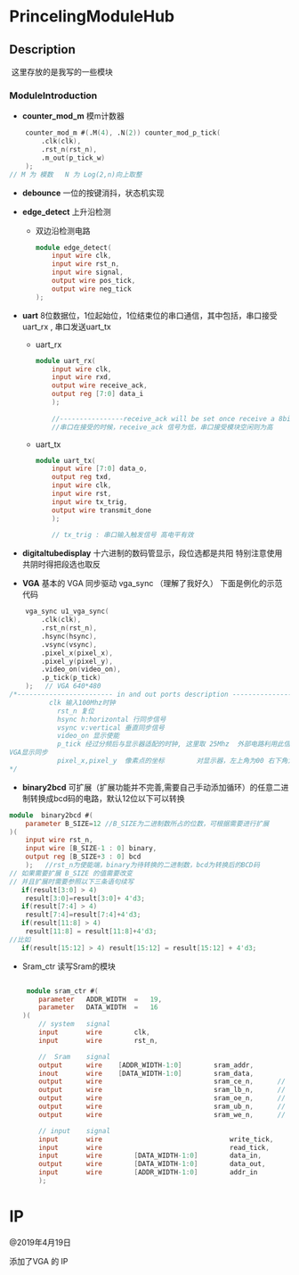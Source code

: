 # PrincelingModuleHub

## Description

​	这里存放的是我写的一些模块

### ModuleIntroduction

- **counter_mod_m** 模m计数器

```verilog
    counter_mod_m #(.M(4), .N(2)) counter_mod_p_tick(
        .clk(clk),
        .rst_n(rst_n),
        .m_out(p_tick_w)
    );
// M 为 模数   N 为 Log(2,n)向上取整
```

- **debounce** 一位的按键消抖，状态机实现

- **edge_detect** 上升沿检测

  - 双边沿检测电路

    ```verilog
    module edge_detect(
        input wire clk,
        input wire rst_n,
        input wire signal,
        output wire pos_tick,
        output wire neg_tick
    );
    ```

    

- **uart**	8位数据位，1位起始位，1位结束位的串口通信，其中包括，串口接受uart_rx , 串口发送uart_tx

  - uart_rx

    ```verilog
    module uart_rx(
        input wire clk,
        input wire rxd,
        output wire receive_ack,
        output reg [7:0] data_i
        );
        
        //----------------receive_ack will be set once receive a 8bit data 
        //串口在接受的时候，receive_ack 信号为低，串口接受模块空闲则为高
    ```

  - uart_tx

    ```verilog
    module uart_tx(
        input wire [7:0] data_o,
        output reg txd,
        input wire clk,
        input wire rst,
        input wire tx_trig,
        output wire transmit_done
        );
        
        // tx_trig : 串口输入触发信号 高电平有效
    ```

- **digitaltubedisplay**	十六进制的数码管显示，段位选都是共阳 特别注意使用共阴时得把段选也取反

- **VGA** 	基本的 VGA 同步驱动 vga_sync  （理解了我好久） 下面是例化的示范代码

```verilog
    vga_sync u1_vga_sync(
        .clk(clk),
        .rst_n(rst_n),
        .hsync(hsync),
        .vsync(vsync),
        .pixel_x(pixel_x),
        .pixel_y(pixel_y),
        .video_on(video_on),
        .p_tick(p_tick)
    );   // VGA 640*480
/*------------------------ in and out ports description ----------------
          clk 输入100Mhz时钟
            rst_n 复位
            hsync h:horizontal 行同步信号
            vsync v:vertical 垂直同步信号
            video_on 显示使能
            p_tick 经过分频后与显示器适配的时钟, 这里取 25Mhz  外部电路利用此信号可以和
VGA显示同步
            pixel_x,pixel_y  像素点的坐标        对显示器，左上角为00 右下角为左边的边界, 如 		[639,479]
*/
```

- **binary2bcd**     可扩展（扩展功能并不完善,需要自己手动添加循环）的任意二进制转换成bcd码的电路，默认12位以下可以转换 

```verilog
module  binary2bcd #(
    parameter B_SIZE=12 //B_SIZE为二进制数所占的位数，可根据需要进行扩展 
)(
    input wire rst_n,
    input wire [B_SIZE-1 : 0] binary,
    output reg [B_SIZE+3 : 0] bcd
    );   //rst_n为使能端，binary为待转换的二进制数，bcd为转换后的BCD码      
// 如果需要扩展 B_SIZE 的值需要改变
// 并且扩展时需要参照以下三条语句续写
   if(result[3:0] > 4)            
    result[3:0]=result[3:0]+ 4'd3;      
   if(result[7:4] > 4)            
    result[7:4]=result[7:4]+4'd3;  
   if(result[11:8] > 4)   	   
	result[11:8] = result[11:8]+4'd3;
//比如
   if(result[15:12] > 4) result[15:12] = result[15:12] + 4'd3;
```

- Sram_ctr	读写Sram的模块

  ```verilog
  
   module sram_ctr #(
      parameter   ADDR_WIDTH  =   19,
      parameter   DATA_WIDTH  =   16
  )(
      // system   signal
      input       wire        clk,
      input       wire        rst_n,
  
      //  Sram    signal
      output      wire    [ADDR_WIDTH-1:0]        sram_addr,
      inout       wire    [DATA_WIDTH-1:0]        sram_data,
      output      wire                            sram_ce_n,      //  chip_enable
      output      wire                            sram_lb_n,      //  low_8_byte_enable
      output      wire                            sram_oe_n,      //  output_enable
      output      wire                            sram_ub_n,      //  high_8_byte_enable
      output      wire                            sram_we_n,      //  write_enable
  
      // input    signal
      input       wire                                write_tick,
      input       wire                                read_tick,
      input       wire        [DATA_WIDTH-1:0]        data_in,
      output      wire        [DATA_WIDTH-1:0]        data_out,
      input       wire        [ADDR_WIDTH-1:0]        addr_in
      );
  ```




# IP

@2019年4月19日

添加了VGA 的 IP